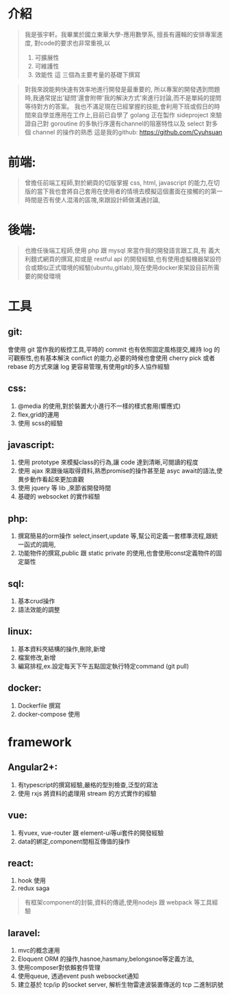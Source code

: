 # 介紹 
> 我是張宇軒。我畢業於國立東華大學-應用數學系, 擅長有邏輯的安排專案進度,
對code的要求也非常重視,以 
>1. 可擴展性 
>2. 可維護性 
>3. 效能性 這 三個為主要考量的基礎下撰寫

>對我來說能夠快速有效率地進行開發是最重要的, 所以專案的開發遇到問題時,我通常提出'疑問'還會附帶'我的解決方式'來進行討論,而不是單純的提問等待對方的答案。
我也不滿足現在已經掌握的技能,會利用下班或假日的時間來自學並應用在工作上,目前已自學了 golang 正在製作 sideproject 來驗證自己對 goroutine 的多執行序還有channel的阻塞特性以及 select 對多個 channel 的操作的熟悉
這是我的github: https://github.com/Cyuhsuan

# 前端:
> 曾擔任前端工程師,對於網頁的切版掌握 css, html, javascript 的能力,在切版的當下我也會將自己套用在使用者的情境去模擬這個畫面在接觸的的第一時間是否有使人混淆的區塊,來跟設計師做溝通討論,
# 後端:
> 也擔任後端工程師,使用 php 跟 mysql 來當作我的開發語言跟工具,有 義大利麵式網頁的撰寫,抑或是 restful api 的開發經驗,也有使用虛擬機器架設符合或類似正式環境的經驗(ubuntu,gitlab),現在使用docker來架設目前所需要的開發環境
> 
# 工具
## git:
會使用 git 當作我的板控工具,平時的 commit 也有依照固定風格提交,維持 log 的可觀察性,也有基本解決 conflict 的能力,必要的時候也會使用 cherry pick 或者 rebase 的方式來讓 log 更容易管理,有使用git的多人協作經驗
## css:
1. @media 的使用,對於裝置大小進行不一樣的樣式套用(響應式)
2. flex,grid的運用
3. 使用 scss的經驗
## javascript:
1. 使用 prototype 來模擬class的行為,讓 code 達到清晰,可閱讀的程度
2. 使用 ajax 來跟後端取得資料,熟悉promise的操作甚至是 asyc await的語法,使異步動作看起來更加直觀
3. 使用 jquery 等 lib ,來節省開發時間
4. 基礎的 websocket 的實作經驗
## php:
1. 撰寫簡易的orm操作 select,insert,update 等,幫公司定義一套標準流程,跟統一函式的調用,
2. 功能物件的撰寫,public 跟 static private 的使用,也會使用const定義物件的固定屬性
## sql:
1. 基本crud操作
2. 語法效能的調整
## linux:
1. 基本資料夾結構的操作,刪除,新增
2. 檔案修改,新增
3. 編寫排程,ex.設定每天下午五點固定執行特定command (git pull)
## docker:
1. Dockerfile 撰寫
2. docker-compose 使用
# framework
## Angular2+:
1. 有typescript的撰寫經驗,嚴格的型別檢查,泛型的寫法
2. 使用 rxjs 將資料的處理用 stream 的方式實作的經驗
## vue:
1. 有vuex, vue-router 跟 element-ui等ui套件的開發經驗
2. data的綁定,component間相互傳值的操作
## react:
1. hook 使用
2. redux saga 

> 有框架component的封裝,資料的傳遞,使用nodejs 跟 webpack 等工具經驗

## laravel:
 1. mvc的概念運用
 2. Eloquent ORM 的操作,hasnoe,hasmany,belongsnoe等定義方法,
 3. 使用composer對依賴套件管理
 4. 使用queue, 透過event push websocket通知
 5. 建立基於 tcp/ip 的socket server, 解析生物雷達波裝置傳送的 tcp 二進制訊號
